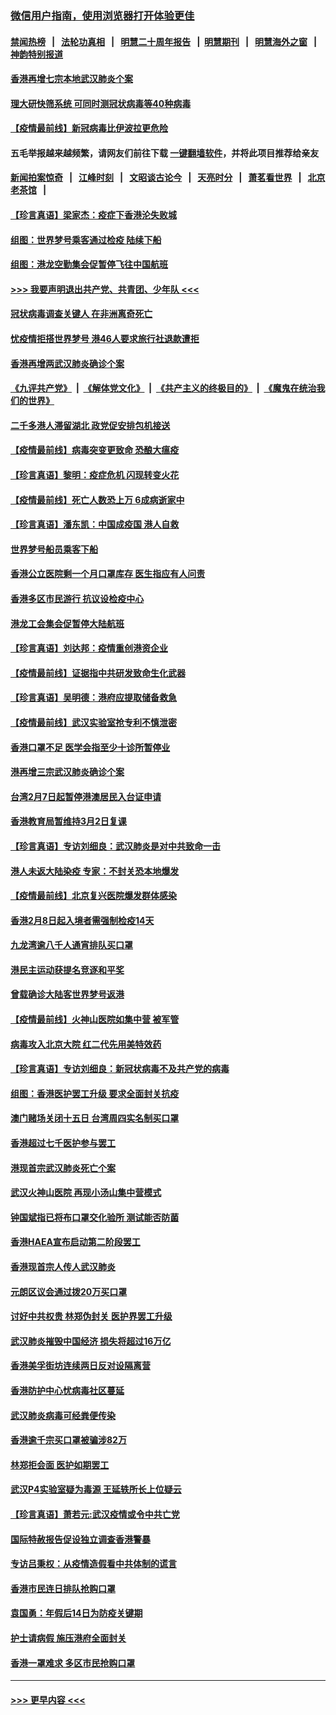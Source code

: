 ### [微信用户指南，使用浏览器打开体验更佳](https://github.com/gfw-breaker/banned-news1/blob/master/indexes/wechat-guide.md?t=0)
#### [禁闻热榜](热点新闻.md?t=0)  &nbsp;&nbsp;|&nbsp;&nbsp; [法轮功真相](https://github.com/gfw-breaker/truth/blob/master/README.md?t=0) &nbsp;&nbsp;|&nbsp;&nbsp; [明慧二十周年报告](https://github.com/gfw-breaker/mh-reports/blob/master/README.md?t=0) &nbsp;&nbsp;|&nbsp;&nbsp;[明慧期刊](https://github.com/gfw-breaker/mh-qikan) &nbsp;&nbsp;|&nbsp;&nbsp; [明慧海外之窗](https://github.com/gfw-breaker/mh-news/blob/master/README.md?t=0) &nbsp;&nbsp;|&nbsp;&nbsp; [神韵特别报道](https://github.com/gfw-breaker/mh-news/blob/master/shenyun.md?t=0)
#### [香港再增七宗本地武汉肺炎个案](../pages/nsc415/n11862405.md?t=02130402) 
#### [理大研快筛系统 可同时测冠状病毒等40种病毒](../pages/nsc415/n11862376.md?t=02130402) 
#### [【疫情最前线】新冠病毒比伊波拉更危险](../pages/nsc415/n11862199.md?t=02130402) 
#### 五毛举报越来越频繁，请网友们前往下载 [一键翻墙软件](https://github.com/gfw-breaker/ssr-accounts)，并将此项目推荐给亲友
#### [新闻拍案惊奇](https://github.com/gfw-breaker/banned-news1/blob/master/pages/link4.md) &nbsp;&nbsp;|&nbsp;&nbsp; [江峰时刻](https://github.com/gfw-breaker/banned-news1/blob/master/pages/link4.md) &nbsp;&nbsp;|&nbsp;&nbsp; [文昭谈古论今](https://github.com/gfw-breaker/banned-news1/blob/master/pages/link4.md) &nbsp;&nbsp;|&nbsp;&nbsp; [天亮时分](https://github.com/gfw-breaker/banned-news1/blob/master/pages/link4.md) &nbsp;&nbsp;|&nbsp;&nbsp; [萧茗看世界](https://github.com/gfw-breaker/banned-news1/blob/master/pages/link4.md) &nbsp;&nbsp;|&nbsp;&nbsp; [北京老茶馆](https://github.com/gfw-breaker/banned-news1/blob/master/pages/link4.md) &nbsp;&nbsp;|&nbsp;&nbsp; 
#### [【珍言真语】梁家杰：疫症下香港沦失败城](../pages/nsc415/n11861588.md?t=02130402) 
#### [组图：世界梦号乘客通过检疫 陆续下船](../pages/nsc415/n11858302.md?t=02130402) 
#### [组图：港龙空勤集会促暂停飞往中国航班](../pages/nsc415/n11858190.md?t=02130402) 
#### [>>> 我要声明退出共产党、共青团、少年队 <<<](https://github.com/begood0513/goodnews/blob/master/quit/letter.md) 
#### [冠状病毒调查关键人 在非洲离奇死亡](../pages/nsc415/n11859798.md?t=02130402) 
#### [忧疫情拒搭世界梦号 港46人要求旅行社退款遭拒](../pages/nsc415/n11859849.md?t=02130402) 
#### [香港再增两武汉肺炎确诊个案](../pages/nsc415/n11859833.md?t=02130402) 
#### [《九评共产党》](https://github.com/begood0513/9ping.md/blob/master/README.md) &nbsp;|&nbsp; [《解体党文化》](../../../../jtdwh.md/blob/master/README.md)  &nbsp;|&nbsp; [《共产主义的终极目的》](../../../../gczydzjmd.md/blob/master/README.md) &nbsp;|&nbsp; [《魔鬼在统治我们的世界》](../../../../mgztzwmdsj.md/blob/master/README.md) 
#### [二千多港人滞留湖北 政党促安排包机接送](../pages/nsc415/n11859831.md?t=02130402) 
#### [【疫情最前线】病毒突变更致命 恐酿大瘟疫](../pages/nsc415/n11859604.md?t=02130402) 
#### [【珍言真语】黎明：疫症危机 闪现转变火花](../pages/nsc415/n11859199.md?t=02130402) 
#### [【疫情最前线】死亡人数恐上万 6成病逝家中](../pages/nsc415/n11856687.md?t=02130402) 
#### [【珍言真语】潘东凯：中国成疫国 港人自救](../pages/nsc415/n11856962.md?t=02130402) 
#### [世界梦号船员乘客下船](../pages/nsc415/n11856883.md?t=02130402) 
#### [香港公立医院剩一个月口罩库存 医生指应有人问责](../pages/nsc415/n11856875.md?t=02130402) 
#### [香港多区市民游行 抗议设检疫中心](../pages/nsc415/n11856866.md?t=02130402) 
#### [港龙工会集会促暂停大陆航班](../pages/nsc415/n11856840.md?t=02130402) 
#### [【珍言真语】刘达邦：疫情重创港资企业](../pages/nsc415/n11854274.md?t=02130402) 
#### [【疫情最前线】证据指中共研发致命生化武器](../pages/nsc415/n11853087.md?t=02130402) 
#### [【珍言真语】吴明德：港府应提取储备救急](../pages/nsc415/n11852734.md?t=02130402) 
#### [【疫情最前线】武汉实验室抢专利不慎泄密](../pages/nsc415/n11850310.md?t=02130402) 
#### [香港口罩不足 医学会指至少十诊所暂停业](../pages/nsc415/n11850301.md?t=02130402) 
#### [港再增三宗武汉肺炎确诊个案](../pages/nsc415/n11850328.md?t=02130402) 
#### [台湾2月7日起暂停港澳居民入台证申请](../pages/nsc415/n11850304.md?t=02130402) 
#### [香港教育局暂维持3月2日复课](../pages/nsc415/n11850260.md?t=02130402) 
#### [【珍言真语】专访刘细良：武汉肺炎是对中共致命一击](../pages/nsc415/n11849934.md?t=02130402) 
#### [港人未返大陆染疫 专家：不封关恐本地爆发](../pages/nsc415/n11848021.md?t=02130402) 
#### [【疫情最前线】北京复兴医院爆发群体感染](../pages/nsc415/n11847626.md?t=02130402) 
#### [香港2月8日起入境者需强制检疫14天](../pages/nsc415/n11847658.md?t=02130402) 
#### [九龙湾逾八千人通宵排队买口罩](../pages/nsc415/n11847647.md?t=02130402) 
#### [港民主运动获提名竞逐和平奖](../pages/nsc415/n11847633.md?t=02130402) 
#### [曾载确诊大陆客世界梦号返港](../pages/nsc415/n11847608.md?t=02130402) 
#### [【疫情最前线】火神山医院如集中营 被军管](../pages/nsc415/n11847524.md?t=02130402) 
#### [病毒攻入北京大院 红二代先用美特效药](../pages/nsc415/n11847427.md?t=02130402) 
#### [【珍言真语】专访刘细良：新冠状病毒不及共产党的病毒](../pages/nsc415/n11847164.md?t=02130402) 
#### [组图：香港医护罢工升级 要求全面封关抗疫](../pages/nsc415/n11844107.md?t=02130402) 
#### [澳门赌场关闭十五日 台湾周四实名制买口罩](../pages/nsc415/n11845083.md?t=02130402) 
#### [香港超过七千医护参与罢工](../pages/nsc415/n11845051.md?t=02130402) 
#### [港现首宗武汉肺炎死亡个案](../pages/nsc415/n11844998.md?t=02130402) 
#### [武汉火神山医院 再现小汤山集中营模式](../pages/nsc415/n11844763.md?t=02130402) 
#### [钟国斌指已将布口罩交化验所 测试能否防菌](../pages/nsc415/n11842783.md?t=02130402) 
#### [香港HAEA宣布启动第二阶段罢工](../pages/nsc415/n11842723.md?t=02130402) 
#### [香港现首宗人传人武汉肺炎](../pages/nsc415/n11842766.md?t=02130402) 
#### [元朗区议会通过拨20万买口罩](../pages/nsc415/n11842754.md?t=02130402) 
#### [讨好中共权贵 林郑伪封关 医护界罢工升级](../pages/nsc415/n11842359.md?t=02130402) 
#### [武汉肺炎摧毁中国经济 损失将超过16万亿](../pages/nsc415/n11839723.md?t=02130402) 
#### [香港美孚街坊连续两日反对设隔离营](../pages/nsc415/n11839962.md?t=02130402) 
#### [香港防护中心忧病毒社区蔓延](../pages/nsc415/n11839933.md?t=02130402) 
#### [武汉肺炎病毒可经粪便传染](../pages/nsc415/n11839939.md?t=02130402) 
#### [香港逾千宗买口罩被骗涉82万](../pages/nsc415/n11839914.md?t=02130402) 
#### [林郑拒会面 医护如期罢工](../pages/nsc415/n11839892.md?t=02130402) 
#### [武汉P4实验室疑为毒源 王延轶所长上位疑云](../pages/nsc415/n11835543.md?t=02130402) 
#### [【珍言真语】萧若元:武汉疫情或令中共亡党](../pages/nsc415/n11829394.md?t=02130402) 
#### [国际特赦报告促设独立调查香港警暴](../pages/nsc415/n11833845.md?t=02130402) 
#### [专访吕秉权：从疫情造假看中共体制的谎言](../pages/nsc415/n11833813.md?t=02130402) 
#### [香港市民连日排队抢购口罩](../pages/nsc415/n11833794.md?t=02130402) 
#### [袁国勇：年假后14日为防疫关键期](../pages/nsc415/n11831088.md?t=02130402) 
#### [护士请病假 施压港府全面封关](../pages/nsc415/n11831030.md?t=02130402) 
#### [香港一罩难求 多区市民抢购口罩](../pages/nsc415/n11831002.md?t=02130402) 

----
#### [ >>> 更早内容 <<< ](../indexes/nsc415-earlier.md)
